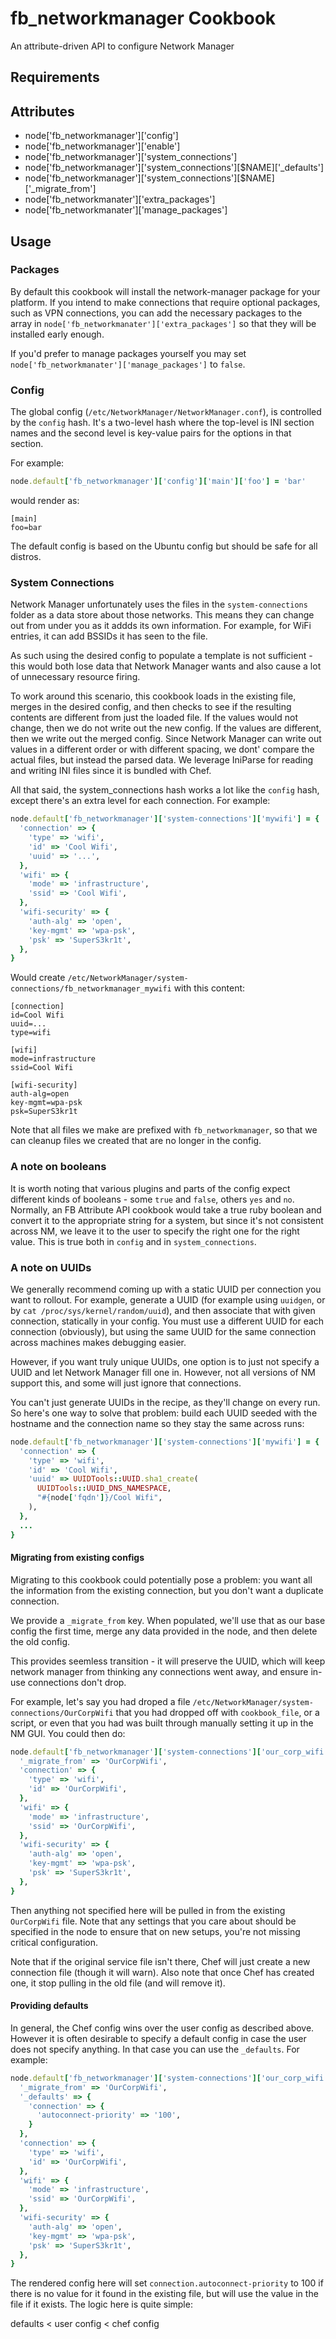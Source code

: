 fb_networkmanager Cookbook
============================
An attribute-driven API to configure Network Manager

Requirements
------------

Attributes
----------
* node['fb_networkmanager']['config']
* node['fb_networkmanager']['enable']
* node['fb_networkmanager']['system_connections']
* node['fb_networkmanager']['system_connections'][$NAME]['_defaults']
* node['fb_networkmanager']['system_connections'][$NAME]['_migrate_from']
* node['fb_networkmanater']['extra_packages']
* node['fb_networkmanater']['manage_packages']

Usage
-----
### Packages

By default this cookbook will install the network-manager package for your
platform. If you intend to make connections that require optional packages,
such as VPN connections, you can add the necessary packages to the array in
`node['fb_networkmanater']['extra_packages']` so that they will be installed
early enough.

If you'd prefer to manage packages yourself you may set
`node['fb_networkmanater']['manage_packages']` to `false`.

### Config

The global config (`/etc/NetworkManager/NetworkManager.conf`), is controlled
by the `config` hash. It's a two-level hash where the top-level is INI section
names and the second level is key-value pairs for the options in that section.

For example:

```ruby
node.default['fb_networkmanager']['config']['main']['foo'] = 'bar'
```

would render as:

```text
[main]
foo=bar
```

The default config is based on the Ubuntu config but should be safe for all
distros.

### System Connections

Network Manager unfortunately uses the files in the `system-connections` folder
as a data store about those networks. This means they can change out from under
you as it addds its own information. For example, for WiFi entries, it can add
BSSIDs it has seen to the file.

As such using the desired config to populate a template is not sufficient - this
would both lose data that Network Manager wants and also cause a lot of
unnecessary resource firing.

To work around this scenario, this cookbook loads in the existing file, merges
in the desired config, and then checks to see if the resulting contents are
different from just the loaded file. If the values would not change, then we do
not write out the new config. If the values are different, then we write out
the merged config. Since Network Manager can write out values in a different
order or with different spacing, we dont' compare the actual files, but instead
the parsed data. We leverage IniParse for reading and writing INI files since
it is bundled with Chef.

All that said, the system_connections hash works a lot like the `config` hash,
except there's an extra level for each connection. For example:

```ruby
node.default['fb_networkmanager']['system-connections']['mywifi'] = {
  'connection' => {
    'type' => 'wifi',
    'id' => 'Cool Wifi',
    'uuid' => '...',
  },
  'wifi' => {
    'mode' => 'infrastructure',
    'ssid' => 'Cool Wifi',
  },
  'wifi-security' => {
    'auth-alg' => 'open',
    'key-mgmt' => 'wpa-psk',
    'psk' => 'SuperS3kr1t',
  },
}
```

Would create `/etc/NetworkManager/system-connections/fb_networkmanager_mywifi`
with this content:

```text
[connection]
id=Cool Wifi
uuid=...
type=wifi

[wifi]
mode=infrastructure
ssid=Cool Wifi

[wifi-security]
auth-alg=open
key-mgmt=wpa-psk
psk=SuperS3kr1t
```

Note that all files we make are prefixed with `fb_networkmanager`, so that we
can cleanup files we created that are no longer in the config.

### A note on booleans

It is worth noting that various plugins and parts of the config expect
different kinds of booleans - some `true` and `false`, others `yes` and `no`.
Normally, an FB Attribute API cookbook would take a true ruby boolean and
convert it to the appropriate string for a system, but since it's not
consistent across NM, we leave it to the user to specify the right one for the
right value. This is true both in `config` and in `system_connections`.

### A note on UUIDs

We generally recommend coming up with a static UUID per connection you want
to rollout. For example, generate a UUID (for example using `uuidgen`, or
by `cat /proc/sys/kernel/random/uuid`), and then associate that with given
connection, statically in your config. You must use a different UUID for each
connection (obviously), but using the same UUID for the same connection across
machines makes debugging easier.

However, if you want truly unique UUIDs, one option is to just not specify a
UUID and let Network Manager fill one in. However, not all versions of NM
support this, and some will just ignore that connections.

You can't just generate UUIDs in the recipe, as they'll change on every run. So
here's one way to solve that problem: build each UUID seeded with the hostname
and the connection name so they stay the same across runs:

```ruby
node.default['fb_networkmanager']['system-connections']['mywifi'] = {
  'connection' => {
    'type' => 'wifi',
    'id' => 'Cool Wifi',
    'uuid' => UUIDTools::UUID.sha1_create(
      UUIDTools::UUID_DNS_NAMESPACE,
      "#{node['fqdn']}/Cool Wifi",
    ),
  },
  ...
}
```

#### Migrating from existing configs

Migrating to this cookbook could potentially pose a problem: you want all the
information from the existing connection, but you don't want a duplicate
connection.

We provide a `_migrate_from` key. When populated, we'll use that as our base
config the first time, merge any data provided in the node, and then delete
the old config.

This provides seemless transition - it will preserve the UUID, which will
keep network manager from thinking any connections went away, and ensure
in-use connections don't drop.

For example, let's say you had droped a file
`/etc/NetworkManager/system-connections/OurCorpWifi` that you had dropped off
with `cookbook_file`, or a script, or even that you had was built through
manually setting it up in the NM GUI. You could then do:

```ruby
node.default['fb_networkmanager']['system-connections']['our_corp_wifi'] = {
  '_migrate_from' => 'OurCorpWifi',
  'connection' => {
    'type' => 'wifi',
    'id' => 'OurCorpWifi',
  },
  'wifi' => {
    'mode' => 'infrastructure',
    'ssid' => 'OurCorpWifi',
  },
  'wifi-security' => {
    'auth-alg' => 'open',
    'key-mgmt' => 'wpa-psk',
    'psk' => 'SuperS3kr1t',
  },
}
```

Then anything not specified here will be pulled in from the existing
`OurCorpWifi` file. Note that any settings that you care about should be
specified in the node to ensure that on new setups, you're not missing critical
configuration.

Note that if the original service file isn't there, Chef will just create a new
connection file (though it will warn). Also note that once Chef has created one,
it stop pulling in the old file (and will remove it).

#### Providing defaults

In general, the Chef config wins over the user config as described above.
However it is often desirable to specify a default config in case the user does
not specify anything. In that case you can use the `_defaults`. For example:

```ruby
node.default['fb_networkmanager']['system-connections']['our_corp_wifi'] = {
  '_migrate_from' => 'OurCorpWifi',
  '_defaults' => {
    'connection' => {
      'autoconnect-priority' => '100',
    }
  },
  'connection' => {
    'type' => 'wifi',
    'id' => 'OurCorpWifi',
  },
  'wifi' => {
    'mode' => 'infrastructure',
    'ssid' => 'OurCorpWifi',
  },
  'wifi-security' => {
    'auth-alg' => 'open',
    'key-mgmt' => 'wpa-psk',
    'psk' => 'SuperS3kr1t',
  },
}
```

The rendered config here will set `connection.autoconnect-priority` to 100
if there is no value for it found in the existing file, but will use the value
in the file if it exists. The logic here is quite simple:

  defaults < user config < chef config
